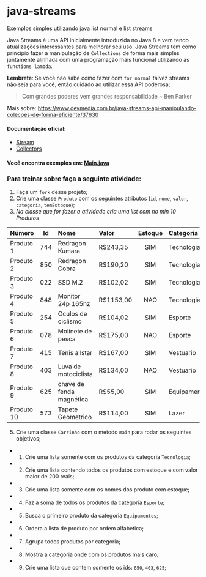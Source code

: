# java-streams

Exemplos simples utilizando java list normal e list streams

Java Streams é uma API inicialmente introduzida no Java 8 e vem tendo atualizações interessantes para melhorar seu uso.
Java Streams tem como principio fazer a manipulação de `Collections` de forma mais simples juntamente alinhada com uma programação mais funcional
utilizando as `functions lambda`.

**Lembrete**: Se você não sabe como fazer com `for normal` talvez streams não seja para você, então cuidado
ao utilizar essa API poderosa;

> Com grandes poderes vem grandes responsabilidade ~ Ben Parker

Mais sobre: https://www.devmedia.com.br/java-streams-api-manipulando-colecoes-de-forma-eficiente/37630

#### Documentação oficial:

- [Stream](https://docs.oracle.com/javase/8/docs/api/java/util/stream/Stream.html)
- [Collectors](https://docs.oracle.com/javase/8/docs/api/java/util/stream/Collectors.html)

#### Você encontra exemplos em: [Main.java](https://github.com/DeividFrancis/java-streams/blob/main/src/com/github/deividfrancis/Main.java)


### Para treinar sobre faça a seguinte atividade:

1. Faça um `fork` desse projeto;
1. Crie uma classe `Produto` com os seguintes atributos (`id`, `nome`, `valor`, `categoria`, `temEstoque`);
3. _Na classe que for fazer a atividade cria uma list com no min 10 Produtos_

| Número     | Id  | Nome                     | Valor     | Estoque | Categoria    |
| :--------- | :-: | :----------------------- | :-------- | :-----: | :----------- |
| Produto 1  | 744 | Redragon Kumara          | R$243,35  |   SIM   | Tecnologia   |
| Produto 2  | 850 | Redragon Cobra           | R$190,20  |   SIM   | Tecnologia   |
| Produto 3  | 022 | SSD M.2                  | R$102,02  |   SIM   | Tecnologia   |
| Produto 4  | 848 | Monitor 24p 165hz        | R$1153,00 |   NAO   | Tecnologia   |
| Produto 5  | 254 | Oculos de ciclismo       | R$104,02  |   SIM   | Esporte      |
| Produto 6  | 078 | Molinete de pesca        | R$175,00  |   NAO   | Esporte      |
| Produto 7  | 415 | Tenis allstar            | R$167,00  |   SIM   | Vestuario    |
| Produto 8  | 403 | Luva de motociclista     | R$134,00  |   NAO   | Vestuario    |
| Produto 9  | 625 | chave de fenda magnética | R$55,00   |   SIM   | Equipamentos |
| Produto 10 | 573 | Tapete Geometrico        | R$114,00  |   SIM   | Lazer        |

5. Crie uma classe `Carrinho` com o metodo `main` para rodar os seguintes objetivos;

- 1. Crie uma lista somente com os produtos da categoria `Tecnologia`;
- 2. Crie uma lista contendo todos os produtos com estoque e com valor maior de 200 reais;
- 3. Crie uma lista somente com os nomes dos produto com estoque;
- 4. Faz a soma de todos os produtos da categoria `Esporte`;
- 5. Busca o primeiro produto da categoria `Equipamentos`;
- 6. Ordera a lista de produto por ordem alfabetica;
- 7. Agrupa todos produtos por categoria;
- 8. Mostra a categoria onde com os produtos mais caro;
- 9. Crie uma lista que contem somente os ids: `850`, `403`, `625`;
